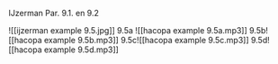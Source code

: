 IJzerman Par. 9.1. en 9.2


![[ijzerman example 9.5.jpg]]
9.5a ![[hacopa example 9.5a.mp3]]
9.5b![[hacopa example 9.5b.mp3]]
9.5c![[hacopa example 9.5c.mp3]]
9.5d![[hacopa example 9.5d.mp3]]
